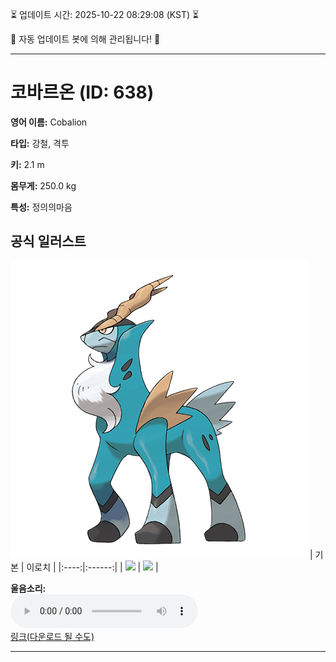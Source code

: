 
⏳ 업데이트 시간: 2025-10-22 08:29:08 (KST) ⏳

🤖 자동 업데이트 봇에 의해 관리됩니다! 🤖

---

# 코바르온 (ID: 638)
**영어 이름:** Cobalion

**타입:** 강철, 격투

**키:** 2.1 m

**몸무게:** 250.0 kg

**특성:** 정의의마음

## 공식 일러스트
![](https://raw.githubusercontent.com/PokeAPI/sprites/master/sprites/pokemon/other/official-artwork/638.png)
| 기본 | 이로치 |
|:----:|:------:|
| <img src="http://play.pokemonshowdown.com/sprites/ani/cobalion.gif" width="200"> | <img src="http://play.pokemonshowdown.com/sprites/ani-shiny/cobalion.gif" width="200"> |

**울음소리:**<br><audio controls src="https://raw.githubusercontent.com/PokeAPI/cries/main/cries/pokemon/latest/638.ogg"></audio><br> [링크(다운로드 될 수도)](https://raw.githubusercontent.com/PokeAPI/cries/main/cries/pokemon/latest/638.ogg)


---
